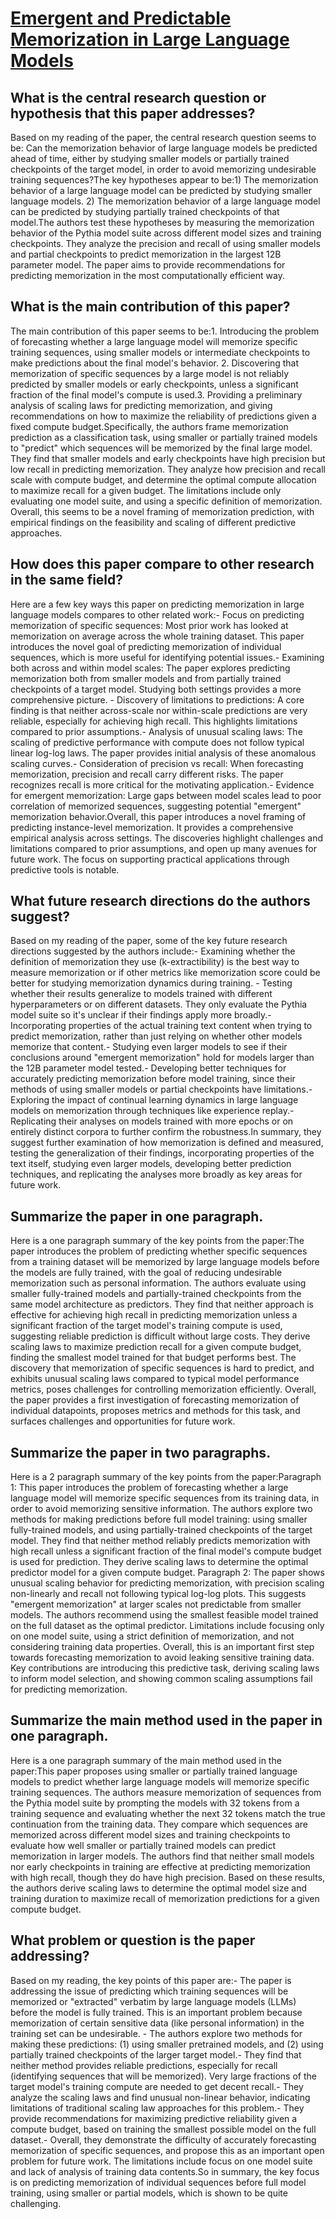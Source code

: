 # [Emergent and Predictable Memorization in Large Language Models](https://arxiv.org/abs/2304.11158)

## What is the central research question or hypothesis that this paper addresses?

Based on my reading of the paper, the central research question seems to be: Can the memorization behavior of large language models be predicted ahead of time, either by studying smaller models or partially trained checkpoints of the target model, in order to avoid memorizing undesirable training sequences?The key hypotheses appear to be:1) The memorization behavior of a large language model can be predicted by studying smaller language models. 2) The memorization behavior of a large language model can be predicted by studying partially trained checkpoints of that model.The authors test these hypotheses by measuring the memorization behavior of the Pythia model suite across different model sizes and training checkpoints. They analyze the precision and recall of using smaller models and partial checkpoints to predict memorization in the largest 12B parameter model. The paper aims to provide recommendations for predicting memorization in the most computationally efficient way.


## What is the main contribution of this paper?

The main contribution of this paper seems to be:1. Introducing the problem of forecasting whether a large language model will memorize specific training sequences, using smaller models or intermediate checkpoints to make predictions about the final model's behavior. 2. Discovering that memorization of specific sequences by a large model is not reliably predicted by smaller models or early checkpoints, unless a significant fraction of the final model's compute is used.3. Providing a preliminary analysis of scaling laws for predicting memorization, and giving recommendations on how to maximize the reliability of predictions given a fixed compute budget.Specifically, the authors frame memorization prediction as a classification task, using smaller or partially trained models to "predict" which sequences will be memorized by the final large model. They find that smaller models and early checkpoints have high precision but low recall in predicting memorization. They analyze how precision and recall scale with compute budget, and determine the optimal compute allocation to maximize recall for a given budget. The limitations include only evaluating one model suite, and using a specific definition of memorization. Overall, this seems to be a novel framing of memorization prediction, with empirical findings on the feasibility and scaling of different predictive approaches.


## How does this paper compare to other research in the same field?

Here are a few key ways this paper on predicting memorization in large language models compares to other related work:- Focus on predicting memorization of specific sequences: Most prior work has looked at memorization on average across the whole training dataset. This paper introduces the novel goal of predicting memorization of individual sequences, which is more useful for identifying potential issues.- Examining both across and within model scales: The paper explores predicting memorization both from smaller models and from partially trained checkpoints of a target model. Studying both settings provides a more comprehensive picture. - Discovery of limitations to predictions: A core finding is that neither across-scale nor within-scale predictions are very reliable, especially for achieving high recall. This highlights limitations compared to prior assumptions.- Analysis of unusual scaling laws: The scaling of predictive performance with compute does not follow typical linear log-log laws. The paper provides initial analysis of these anomalous scaling curves.- Consideration of precision vs recall: When forecasting memorization, precision and recall carry different risks. The paper recognizes recall is more critical for the motivating application.- Evidence for emergent memorization: Large gaps between model scales lead to poor correlation of memorized sequences, suggesting potential "emergent" memorization behavior.Overall, this paper introduces a novel framing of predicting instance-level memorization. It provides a comprehensive empirical analysis across settings. The discoveries highlight challenges and limitations compared to prior assumptions, and open up many avenues for future work. The focus on supporting practical applications through predictive tools is notable.


## What future research directions do the authors suggest?

Based on my reading of the paper, some of the key future research directions suggested by the authors include:- Examining whether the definition of memorization they use (k-extractibility) is the best way to measure memorization or if other metrics like memorization score could be better for studying memorization dynamics during training. - Testing whether their results generalize to models trained with different hyperparameters or on different datasets. They only evaluate the Pythia model suite so it's unclear if their findings apply more broadly.- Incorporating properties of the actual training text content when trying to predict memorization, rather than just relying on whether other models memorize that content.- Studying even larger models to see if their conclusions around "emergent memorization" hold for models larger than the 12B parameter model tested.- Developing better techniques for accurately predicting memorization before model training, since their methods of using smaller models or partial checkpoints have limitations.- Exploring the impact of continual learning dynamics in large language models on memorization through techniques like experience replay.- Replicating their analyses on models trained with more epochs or on entirely distinct corpora to further confirm the robustness.In summary, they suggest further examination of how memorization is defined and measured, testing the generalization of their findings, incorporating properties of the text itself, studying even larger models, developing better prediction techniques, and replicating the analyses more broadly as key areas for future work.


## Summarize the paper in one paragraph.

Here is a one paragraph summary of the key points from the paper:The paper introduces the problem of predicting whether specific sequences from a training dataset will be memorized by large language models before the models are fully trained, with the goal of reducing undesirable memorization such as personal information. The authors evaluate using smaller fully-trained models and partially-trained checkpoints from the same model architecture as predictors. They find that neither approach is effective for achieving high recall in predicting memorization unless a significant fraction of the target model's training compute is used, suggesting reliable prediction is difficult without large costs. They derive scaling laws to maximize prediction recall for a given compute budget, finding the smallest model trained for that budget performs best. The discovery that memorization of specific sequences is hard to predict, and exhibits unusual scaling laws compared to typical model performance metrics, poses challenges for controlling memorization efficiently. Overall, the paper provides a first investigation of forecasting memorization of individual datapoints, proposes metrics and methods for this task, and surfaces challenges and opportunities for future work.


## Summarize the paper in two paragraphs.

Here is a 2 paragraph summary of the key points from the paper:Paragraph 1: This paper introduces the problem of forecasting whether a large language model will memorize specific sequences from its training data, in order to avoid memorizing sensitive information. The authors explore two methods for making predictions before full model training: using smaller fully-trained models, and using partially-trained checkpoints of the target model. They find that neither method reliably predicts memorization with high recall unless a significant fraction of the final model's compute budget is used for prediction. They derive scaling laws to determine the optimal predictor model for a given compute budget. Paragraph 2: The paper shows unusual scaling behavior for predicting memorization, with precision scaling non-linearly and recall not following typical log-log plots. This suggests "emergent memorization" at larger scales not predictable from smaller models. The authors recommend using the smallest feasible model trained on the full dataset as the optimal predictor. Limitations include focusing only on one model suite, using a strict definition of memorization, and not considering training data properties. Overall, this is an important first step towards forecasting memorization to avoid leaking sensitive training data. Key contributions are introducing this predictive task, deriving scaling laws to inform model selection, and showing common scaling assumptions fail for predicting memorization.


## Summarize the main method used in the paper in one paragraph.

Here is a one paragraph summary of the main method used in the paper:This paper proposes using smaller or partially trained language models to predict whether large language models will memorize specific training sequences. The authors measure memorization of sequences from the Pythia model suite by prompting the models with 32 tokens from a training sequence and evaluating whether the next 32 tokens match the true continuation from the training data. They compare which sequences are memorized across different model sizes and training checkpoints to evaluate how well smaller or partially trained models can predict memorization in larger models. The authors find that neither small models nor early checkpoints in training are effective at predicting memorization with high recall, though they do have high precision. Based on these results, the authors derive scaling laws to determine the optimal model size and training duration to maximize recall of memorization predictions for a given compute budget.


## What problem or question is the paper addressing?

Based on my reading, the key points of this paper are:- The paper is addressing the issue of predicting which training sequences will be memorized or "extracted" verbatim by large language models (LLMs) before the model is fully trained. This is an important problem because memorization of certain sensitive data (like personal information) in the training set can be undesirable. - The authors explore two methods for making these predictions: (1) using smaller pretrained models, and (2) using partially trained checkpoints of the larger target model.- They find that neither method provides reliable predictions, especially for recall (identifying sequences that will be memorized). Very large fractions of the target model's training compute are needed to get decent recall.- They analyze the scaling laws and find unusual non-linear behavior, indicating limitations of traditional scaling law approaches for this problem.- They provide recommendations for maximizing predictive reliability given a compute budget, based on training the smallest possible model on the full dataset.- Overall, they demonstrate the difficulty of accurately forecasting memorization of specific sequences, and propose this as an important open problem for future work. The limitations include focus on one model suite and lack of analysis of training data contents.So in summary, the key focus is on predicting memorization of individual sequences before full model training, using smaller or partial models, which is shown to be quite challenging.
